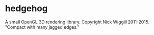 # hedgehog
A small OpenGL 3D rendering library.
Copyright Nick Wiggill 2011-2015.
"Compact with many jagged edges."

